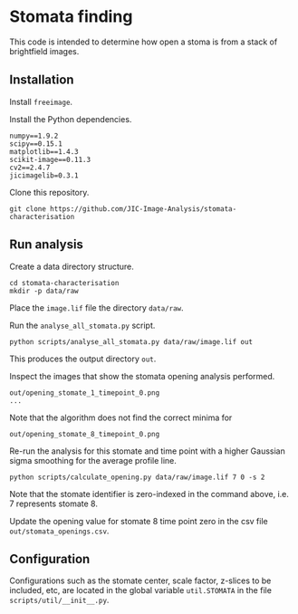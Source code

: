 # Stomata finding

This code is intended to determine how open a stoma is from a stack of
brightfield images.

## Installation

Install ``freeimage``.

Install the Python dependencies.

```
numpy==1.9.2
scipy==0.15.1
matplotlib==1.4.3
scikit-image==0.11.3
cv2==2.4.7
jicimagelib=0.3.1
```

Clone this repository.

```
git clone https://github.com/JIC-Image-Analysis/stomata-characterisation
```

## Run analysis

Create a data directory structure.

```
cd stomata-characterisation
mkdir -p data/raw
```

Place the ``image.lif`` file the directory
``data/raw``.

Run the ``analyse_all_stomata.py`` script.

```
python scripts/analyse_all_stomata.py data/raw/image.lif out
```

This produces the output directory ``out``.

Inspect the images that show the stomata opening analysis performed.

```
out/opening_stomate_1_timepoint_0.png
...
```

Note that the algorithm does not find the correct minima for 

```
out/opening_stomate_8_timepoint_0.png
```

Re-run the analysis for this stomate and time point with a higher Gaussian
sigma smoothing for the average profile line.

```
python scripts/calculate_opening.py data/raw/image.lif 7 0 -s 2
```

Note that the stomate identifier is zero-indexed in the command above, i.e. 7
represents stomate 8.

Update the opening value for stomate 8 time point zero in the csv file
``out/stomata_openings.csv``.

## Configuration

Configurations such as the stomate center, scale factor, z-slices to be
included, etc, are located in the global variable ``util.STOMATA`` in the file
``scripts/util/__init__.py``.
